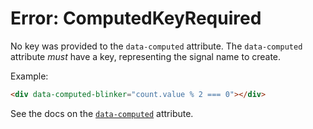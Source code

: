 # Error: ComputedKeyRequired

No key was provided to the `data-computed` attribute. The `data-computed` attribute _must_ have a key, representing the signal name to create.

Example:

```html
<div data-computed-blinker="count.value % 2 === 0"></div>
```

See the docs on the [`data-computed`](https://data-star.dev/reference/plugins_core#computed) attribute.